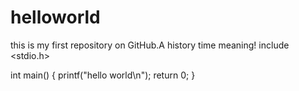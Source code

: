 # helloworld
this is my first repository on GitHub.A history time meaning!
include <stdio.h>

int main()
{
  printf("hello world\n");
  return 0;
}
